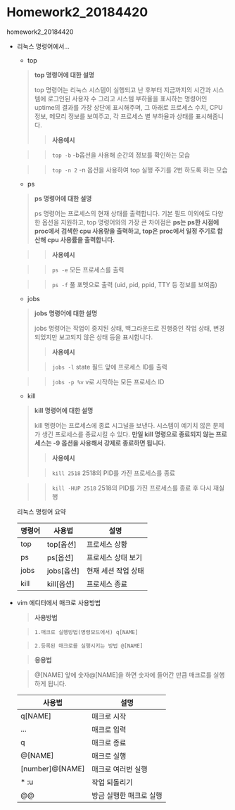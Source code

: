 # Homework2_20184420
homework2_20184420

+ 리눅스 명령어에서...
  + top
  > **top 명령어에 대한 설명**
  > 
  > top 명령어는 리눅스 시스템이 실행되고 난 후부터 지금까지의 시간과 시스템에 로그인된 사용자 수 그리고 시스템 부하율을 표시하는 명령어인 uptime의 결과를 가장 상단에 표시해주며, 그 아래로 프로세스 수치, CPU 정보, 메모리 정보를 보여주고, 각 프로세스 별 부하율과 상태를 표시해줍니다. 
  > 
  >> **사용예시**
  
  >>`top -b`
  >> -b옵션을 사용해 순간의 정보를 확인하는 모습
  
  >>`top -n 2`
  >> -n 옵션을 사용하여 top 실행 주기를 2번 하도록 하는 모습

  + ps
  > **ps 명령어에 대한 설명**
  > 
  > ps 명령어는 프로세스의 현재 상태를 출력합니다. 기본 필드 이외에도 다양한 옵션을 지원하고, top 명령어와의 가장 큰 차이점은
  > **ps는 ps한 시점에 proc에서 검색한 cpu 사용량을 출력하고, top은 proc에서 일정 주기로 합산해 cpu 사용률을 출력합니다.**

  >>**사용예시**
  
  >>`ps -e`
  >> 모든 프로세스를 출력

  >>`ps -f`
  >> 풀 포멧으로 출력 (uid, pid, ppid, TTY 등 정보를 보여줌)

  + jobs
  > **jobs 명령어에 대한 설명**
  > 
  > jobs 명령어는 작업이 중지된 상태, 백그라운드로 진행중인 작업 상태, 변경되었지만 보고되지 않은 상태 등을 표시합니다.
  >
  >>**사용예시**
  >
  >>`jobs -l`
  >> state 필드 앞에 프로세스 ID를 출력
  
  >>`jobs -p %v`
  >> v로 시작하는 모든 프로세스 ID


  + kill
  > **kill 명령어에 대한 설명**
  >
  > kill 명령어는 프로세스에 종료 시그널을 보낸다. 시스템이 예기치 않은 문제가 생긴 프로세스를 종료시킬 수 있다. **만일 kill 명령으로 종료되지 않는 프로세스는 -9 옵션을 사용해서 강제로 종료하면 됩니다.**
  >
  >>**사용예시**
  >
  >>`kill 2518`
  >> 2518의 PID를 가진 프로세스를 종료

  >>`kill -HUP 2518`
  >> 2518의 PID를 가진 프로세스를 종료 후 다시 재실행
  
  리눅스 명령어 요약
  
  
  |명령어|사용법|설명|
  |---|---|---|
  |top|top[옵션]|프로세스 상황|
  |ps|ps[옵션]|프로세스 상태 보기|
  |jobs|jobs[옵션]|현재 세션 작업 상태|
  |kill|kill[옵션]|프로세스 종료|
  
+ vim 에디터에서 매크로 사용방법
  >**사용방법**
  
  >`1.매크로 실행방법(명령모드에서) q[NAME]`

  >`2.등록된 매크로를 실행시키는 방법 @[NAME]`
  
  >**응용법**

  > @[NAME] 앞에 숫자@[NAME]을 하면 숫자에 들어간 만큼 매크로를 실행하게 됩니다.

  |사용법|설명|
  |---|---|
  |q[NAME]|매크로 시작|
  |...|매크로 입력|
  |q|매크로 종료|
  |@[NAME]|매크로 실행|
  |[number]@[NAME]|매크로 여러번 실행|
  |* :u|작업 되돌리기|
  |@@|방금 실행한 매크로 실행|
